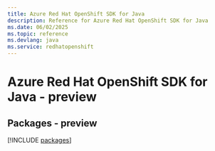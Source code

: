 ```yaml
---
title: Azure Red Hat OpenShift SDK for Java
description: Reference for Azure Red Hat OpenShift SDK for Java
ms.date: 06/02/2025
ms.topic: reference
ms.devlang: java
ms.service: redhatopenshift
---
```

# Azure Red Hat OpenShift SDK for Java - preview
## Packages - preview
[!INCLUDE [packages](red-hat-openshift-index.md)]